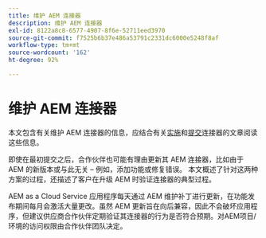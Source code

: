 ```yaml
---
title: 维护 AEM 连接器
description: 维护 AEM 连接器
exl-id: 8122a8c8-6577-4907-8f6e-52711eed3970
source-git-commit: f7525b6b37e486a53791c2331dc6000e5248f8af
workflow-type: tm+mt
source-wordcount: '162'
ht-degree: 92%

---
```


维护 AEM 连接器
============================

本文包含有关维护 AEM 连接器的信息，应结合有关[实施](implement.md)和[提交](submit.md)连接器的文章阅读这些信息。

即使在最初提交之后，合作伙伴也可能有理由更新其 AEM 连接器，比如由于 AEM 的新版本或与此无关 – 例如，添加功能或修复错误。 本文概述了针对这两种方案的过程，还描述了客户在升级 AEM 时验证连接器的典型过程。

AEM as a Cloud Service 应用程序每天通过 AEM 维护补丁进行更新，在功能发布期间每月会激活大量更改。虽然 AEM 更新旨在向后兼容，因此不会破坏应用程序，但建议供应商合作伙伴定期验证其连接器的行为是否符合预期。对AEM项目/环境的访问权限由合作伙伴团队决定。
